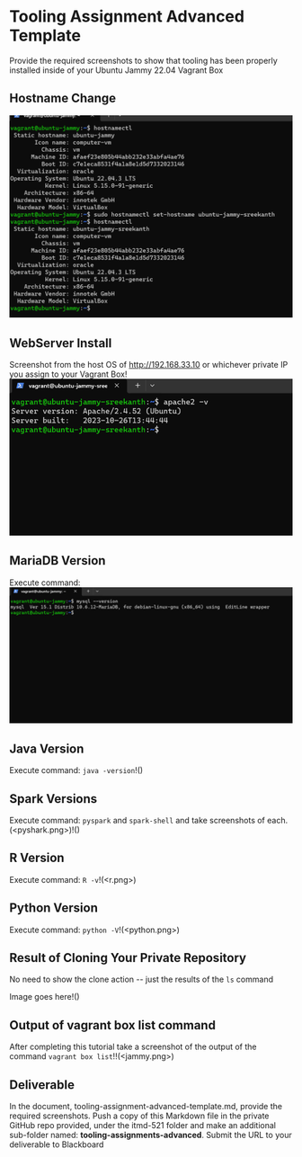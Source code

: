 # Tooling Assignment Advanced Template

Provide the required screenshots to show that tooling has been properly installed inside of your Ubuntu Jammy 22.04 Vagrant Box

## Hostname Change
![Host name](<hostname.png>)


## WebServer Install

Screenshot from the host OS of http://192.168.33.10  or whichever private IP you assign to your Vagrant Box!![webserver install](<apache2.png>)

## MariaDB Version

Execute command: ![mariaDB](<mysql.png>)

## Java Version

Execute command: `java -version`!(<java version.png>)

## Spark Versions

Execute command: `pyspark` and `spark-shell` and take screenshots of each.
(<pyshark.png>)!(<spark shell.png>)
## R Version

Execute command: `R -v`!(<r.png>)

## Python Version

Execute command: `python -V`!(<python.png>)

## Result of Cloning Your Private Repository

No need to show the clone action -- just the results of the `ls` command

Image goes here!(<git ls.png>)

## Output of vagrant box list command

After completing this tutorial take a screenshot of the output of the command ```vagrant box list```!!(<jammy.png>)

## Deliverable

In the document, tooling-assignment-advanced-template.md, provide the required screenshots. Push a copy of this Markdown file in the private GitHub repo provided, under the itmd-521 folder and make an additional sub-folder named: **tooling-assignments-advanced**.  Submit the URL to your deliverable to Blackboard
